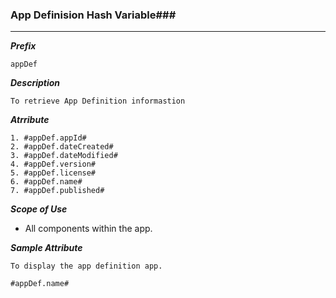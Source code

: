 ### App Definision Hash Variable###

---
***Prefix***
```
appDef
```

***Description***

```
To retrieve App Definition informastion
```

***Atrribute***

```
1. #appDef.appId#
2. #appDef.dateCreated#
3. #appDef.dateModified#
4. #appDef.version#
5. #appDef.license#
6. #appDef.name#
7. #appDef.published#

```

***Scope of Use***

- All components within the app.

***Sample Attribute***

```
To display the app definition app.

#appDef.name#

```
